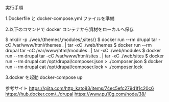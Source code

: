 実行手順

1.Dockerfile と docker-compose.yml ファイルを準備

2.以下のコマンドで docker コンテナから資材をローカルへ保存

$ mkdir -p ./web/{themes/,modules/,sites/}
$ docker run --rm drupal tar -cC /var/www/html/themes . | tar -xC ./web/themes
$ docker run --rm drupal tar -cC /var/www/html/modules . | tar -xC ./web/modules
$ docker run --rm drupal tar -cC /var/www/html/sites . | tar -xC ./web/sites
$ docker run --rm drupal cat /opt/drupal/composer.json > ./composer.json
$ docker run --rm drupal cat /opt/drupal/composer.lock > ./composer.lock

3.docker を起動
docker-compose up

参考サイト
https://qiita.com/http_kato83/items/74ec5efc279d1f1c20c6
https://hub.docker.com/_/drupal
https://www.pu10g.com/node/38/
